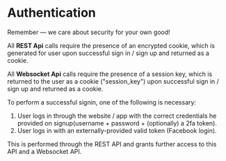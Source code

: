 # Authentication

<aside class="success">
Remember — we care about security for your own good!
</aside>

All **REST Api** calls require the presence of an encrypted cookie, which is generated for user upon successful sign in / sign up and returned as a cookie.

All **Websocket Api** calls require the presence of a session key, which is returned to the user as a cookie ("session_key") upon successful sign in / sign up and returned as a cookie.

To perform a successful signin, one of the following is necessary:

1. User logs in through the website / app with the correct credentials he provided on signup(username + password + (optionally) a 2fa token).
2. User logs in with an externally-provided valid token (Facebook login).

This is performed through the REST API and grants further access to this API and a Websocket API.